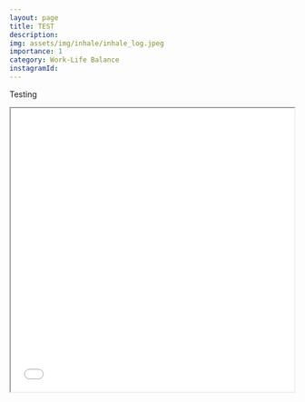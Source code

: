 ```yaml
---
layout: page
title: TEST
description:
img: assets/img/inhale/inhale_log.jpeg
importance: 1
category: Work-Life Balance
instagramId:
---
```

Testing

<iframe src="assets/html/surfmap.html" height="500" width="500"></iframe>
